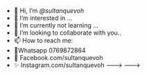 - 👋 Hi, I’m *@sultanquevoh*
- 👀 I’m interested in ...
- 🌱 I’m currently not learning ...
- 💞️ I’m looking to collaborate with you..
- 📫 How to reach me:
- 👀Whatsapp 0769872864
- 💞️ Facebook.com/sultanquevoh
- ✨ Instagram.com/sultanquevoh
--->
--->
